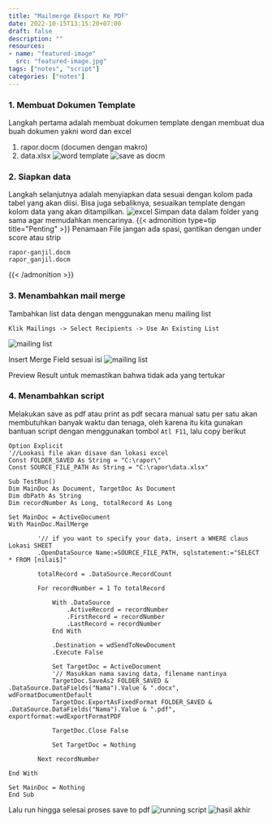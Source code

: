 ```yaml
---
title: "Mailmerge Eksport Ke PDF"
date: 2022-10-15T13:15:20+07:00
draft: false
description: "" 
resources:
- name: "featured-image"
  src: "featured-image.jpg"
tags: ["notes", "script"]
categories: ["notes"]
---
```

### 1. Membuat Dokumen Template 
Langkah pertama adalah membuat dokumen template dengan membuat dua buah dokumen yakni word dan excel 
1. rapor.docm (documen dengan makro)
2. data.xlsx 
![word template](word-s.png "contoh template word")
![save as docm](saveas-s.png "menyimpan file versi .docm")

### 2. Siapkan data 
Langkah selanjutnya adalah menyiapkan data sesuai dengan kolom pada tabel yang akan diisi. Bisa juga sebaliknya, sesuaikan template dengan kolom data yang akan ditampilkan. 
![excel](excel-s.png "tampilan data di sheet nilai")
Simpan data dalam folder yang sama agar memudahkan mencarinya.
{{< admonition type=tip title="Penting"  >}}
Penamaan File jangan ada spasi, gantikan dengan under score atau strip
```
rapor-ganjil.docm
rapor_ganjil.docm
```
{{< /admonition >}}

### 3. Menambahkan mail merge
Tambahkan list data dengan menggunakan menu mailing list
```
Klik Mailings -> Select Recipients -> Use An Existing List 
```
![ mailing list](mailing-s.png "menu mailing list")

Insert Merge Field sesuai isi 
![ mailing list](mailing2-s.png "Masukan kolom yang sesuai")

Preview Result untuk memastikan bahwa tidak ada yang tertukar

### 4. Menambahkan script 
Melakukan save as pdf atau print as pdf secara manual satu per satu akan membutuhkan banyak waktu dan tenaga, oleh karena itu kita gunakan bantuan script dengan menggunakan tombol `Atl F11`, lalu copy berikut
```
Option Explicit
'//Lookasi file akan disave dan lokasi excel
Const FOLDER_SAVED As String = "C:\rapor\"
Const SOURCE_FILE_PATH As String = "C:\rapor\data.xlsx"

Sub TestRun()
Dim MainDoc As Document, TargetDoc As Document
Dim dbPath As String
Dim recordNumber As Long, totalRecord As Long

Set MainDoc = ActiveDocument
With MainDoc.MailMerge
    
        '// if you want to specify your data, insert a WHERE claus   Lokasi SHEET
        .OpenDataSource Name:=SOURCE_FILE_PATH, sqlstatement:="SELECT * FROM [nilai$]"
            
        totalRecord = .DataSource.RecordCount

        For recordNumber = 1 To totalRecord
        
            With .DataSource
                .ActiveRecord = recordNumber
                .FirstRecord = recordNumber
                .LastRecord = recordNumber
            End With
            
            .Destination = wdSendToNewDocument
            .Execute False
            
            Set TargetDoc = ActiveDocument
            '// Masukkan nama saving data, filename nantinya 
            TargetDoc.SaveAs2 FOLDER_SAVED & .DataSource.DataFields("Nama").Value & ".docx", wdFormatDocumentDefault
            TargetDoc.ExportAsFixedFormat FOLDER_SAVED & .DataSource.DataFields("Nama").Value & ".pdf", exportformat:=wdExportFormatPDF
            
            TargetDoc.Close False
            
            Set TargetDoc = Nothing
                    
        Next recordNumber

End With

Set MainDoc = Nothing
End Sub
```
Lalu run hingga selesai proses save to pdf
![running script](run-s.png "tampilan VBA script")
![hasil akhir](hasil-s.png "Hasil Akhir File per nama")





